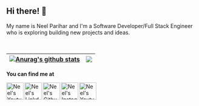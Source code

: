 ## Hi there! 👋

My name is Neel Parihar and I'm a Software Developer/Full Stack Engineer who is exploring building new projects and ideas.
<br/>

<br/>

| <a href="https://github.com/anuraghazra/github-readme-stats"><img align="center" src="https://github-readme-stats.vercel.app/api?username=neelparihar&show_icons=true&include_all_commits=true&theme=buefy&hide_border=true" alt="Anurag's github stats" /></a> | <a href="https://github.com/anuraghazra/github-readme-stats"><img align="center" src="https://github-readme-stats.vercel.app/api/top-langs/?username=neelparihar&layout=compact&theme=buefy&hide_border=true&&exclude_repo=colordetection&hide=dart,c" /></a> |
| ------------- | ------------- |

**You can find me at** 

<div>
 <a href="https://www.neelparihar.com" target="_blank">
  <img align="left" alt="Neel's Youtube" width="45px" src="https://img.icons8.com/nolan/96/america.png" />
</a>
  
<a href="https://linkedin.com/in/neel-parihar" target="_blank">
  <img align="left" alt="Neel's Linkdein" width="45px" src="https://img.icons8.com/nolan/96/linkedin.png" />
</a>
<a href="https://github.com/NeelParihar" target="_blank">
  <img align="left" alt="Neel's Github" width="45px" src="https://img.icons8.com/nolan/96/github.png" />
</a>
<a href="https://instagram.com/neell.___/" target="_blank">
  <img align="left" alt="Neel's Instagram" width="45px" src="https://img.icons8.com/nolan/96/instagram-new.png" />
</a>
<a href="https://www.youtube.com/channel/UCJC0IYiHNOmNmDP1PQDrUrA/" target="_blank">
  <img align="left" alt="Neel's Youtube" width="45px" src="https://img.icons8.com/nolan/96/youtube.png" />
</a>
</div>

<!--
**🔧 Languages and Tools:**  


![](https://img.shields.io/badge/Code-C++-informational?style=flat&logo=c%2B%2B&logoColor=white&color=14ffec)
![](https://img.shields.io/badge/Code-Java-informational?style=flat&logo=java&logoColor=white&color=14ffec)
![](https://img.shields.io/badge/Code-Python-informational?style=flat&logo=python&logoColor=white&color=14ffec)
![](https://img.shields.io/badge/Code-JavaScript-informational?logo=javascript&logoColor=white&color=14ffec)
![](https://img.shields.io/badge/Code-HTML-informational?style=flat&logo=HTML&logoColor=white&color=14ffec)
![](https://img.shields.io/badge/Code-CSS-informational?style=flat&logo=css&logoColor=white&color=14ffec)
![](https://img.shields.io/badge/Code-Dart-informational?style=flat&logo=dart&logoColor=white&color=14ffec)


![](https://img.shields.io/badge/Code-ReactJs-informational?style=flat&logo=react&logoColor=white&color=7B68EE)
![](https://img.shields.io/badge/Code-Django-informational?style=flat&logo=django&logoColor=white&color=7B68EE)
![](https://img.shields.io/badge/Code-Flask-informational?style=flat&logo=flask&logoColor=white&color=7B68EE)
![](https://img.shields.io/badge/Code-Android-informational?style=flat&logo=android&logoColor=white&color=7B68EE)
![](https://img.shields.io/badge/Code-Flutter-informational?style=flat&logo=flutter&logoColor=white&color=7B68EE)

![](https://img.shields.io/badge/OS-Linux-informational?style=flat&logo=linux&logoColor=white&color=14ffec)
![](https://img.shields.io/badge/OS-Mac-informational?style=flat&logo=apple&logoColor=white&color=14ffec)
![](https://img.shields.io/badge/Editor-Visual_Studio_Code-informational?style=flat&logo=visual-studio-code&logoColor=white&color=14ffec)
![](https://img.shields.io/badge/VCS-Git-informational?style=flat&logo=git&logoColor=white&color=14ffec)

![](https://img.shields.io/badge/Tools-PostgreSQL-informational?style=flat&logo=postgresql&logoColor=white&color=7B68EE)
![](https://img.shields.io/badge/Tools-MySQL-informational?style=flat&logo=mysql&logoColor=white&color=7B68EE)
![](https://img.shields.io/badge/Tools-Firebase-informational?style=flat&logo=firebase&logoColor=white&color=7B68EE)
![](https://img.shields.io/badge/Tools-Cloud_Firestore-informational?style=flat&logo=firebase&logoColor=white&color=7B68EE)

-->
<br/>
  <!--
<div align="center">
<a href="https://github.com/NeelParihar">
  <img align="center" src="https://github-readme-stats.vercel.app/api/top-langs/?username=NeelParihar&theme=dark&layout=compact&exclude_repo=colordetection" />
</a>

<a href="https://github.com/NeelParihar">
 <img align="center" src="https://github-readme-stats.vercel.app/api?username=NeelParihar&show_icons=true&theme=dark&layout=compact" alt="Neel's github stats"/>
</a>

</div>
  -->
